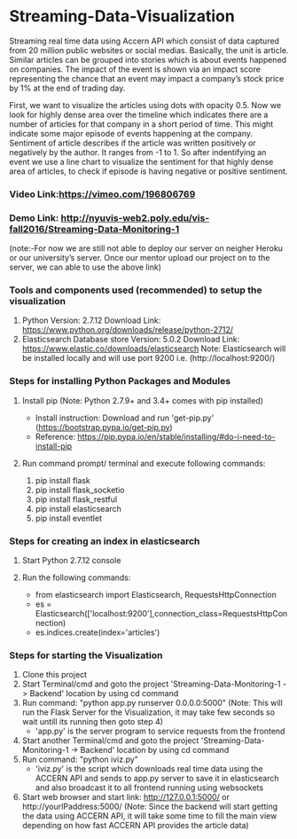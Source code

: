 # Streaming-Data-Visualization
Streaming real time data using Accern API which consist of data captured from 20 million public websites or social medias. Basically, the unit is article. Similar articles can be grouped into stories which is about events happened on companies. The impact of the event is shown via an impact score representing the chance that an event may impact a company’s stock price by 1% at the end of trading day. 

First, we want to visualize the articles using dots with opacity 0.5. Now we look for highly dense area over the timeline which indicates there are a number of articles for that company in a short period of time. This might indicate some major episode of events happening at the company. Sentiment of article describes if the article was written positively or negatively by the author. It ranges from -1 to 1. So after indentifying an event we use a line chart to visualize the sentiment for that highly dense area of articles, to check if episode is having negative or positive sentiment.

### Video Link:https://vimeo.com/196806769
### Demo Link: http://nyuvis-web2.poly.edu/vis-fall2016/Streaming-Data-Monitoring-1
(note:-For now we are still not able to deploy our server on neigher Heroku or our university’s server. Once our mentor upload
our project on to the server, we can able to use the above link)

### Tools and components used (recommended) to setup the visualization
  1.  Python 
      Version: 2.7.12
      Download Link: https://www.python.org/downloads/release/python-2712/
  3.  Elasticsearch Database store
      Version: 5.0.2
      Download Link: https://www.elastic.co/downloads/elasticsearch
      Note: Elasticsearch will be installed locally and will use port 9200 i.e. (http://localhost:9200/)
      
### Steps for installing Python Packages and Modules
  1.  Install pip (Note: Python 2.7.9+ and 3.4+ comes with pip installed)
      - Install instruction: Download and run 'get-pip.py' (https://bootstrap.pypa.io/get-pip.py)
      - Reference: https://pip.pypa.io/en/stable/installing/#do-i-need-to-install-pip
  2.  Run command prompt/ terminal and execute following commands:
  
        1.  pip install flask
        2.  pip install flask_socketio
        3.  pip install flask_restful
        4.  pip install elasticsearch
        5.  pip install eventlet

### Steps for creating an index in elasticsearch
  1.  Start Python 2.7.12 console
  2.  Run the following commands:
  
      - from elasticsearch import Elasticsearch, RequestsHttpConnection
      - es = Elasticsearch(['localhost:9200'],connection_class=RequestsHttpConnection)
      - es.indices.create(index='articles')
     
### Steps for starting the Visualization
  1.  Clone this project 
  2.  Start Terminal/cmd and goto the project 'Streaming-Data-Monitoring-1 -> Backend' location by using cd command
  3.  Run command: "python app.py runserver 0.0.0.0:5000" (Note: This will run the Flask Server for the Visualization, it may take few seconds so wait untill its running then goto step 4)
      - 'app.py' is the server program to service requests from the frontend
  4.  Start another Terminal/cmd and goto the project 'Streaming-Data-Monitoring-1 -> Backend' location by using cd command
  5.  Run command: "python iviz.py"
      - 'iviz.py' is the script which downloads real time data using the ACCERN API and sends to app.py server to save it in elasticsearch and also broadcast it to all frontend running using websockets
  6.  Start web browser and start link: http://127.0.0.1:5000/ or http://yourIPaddress:5000/
(Note: Since the backend will start getting the data using ACCERN API, it will take some time to fill the main view depending on how fast ACCERN API provides the article data)
      

 
